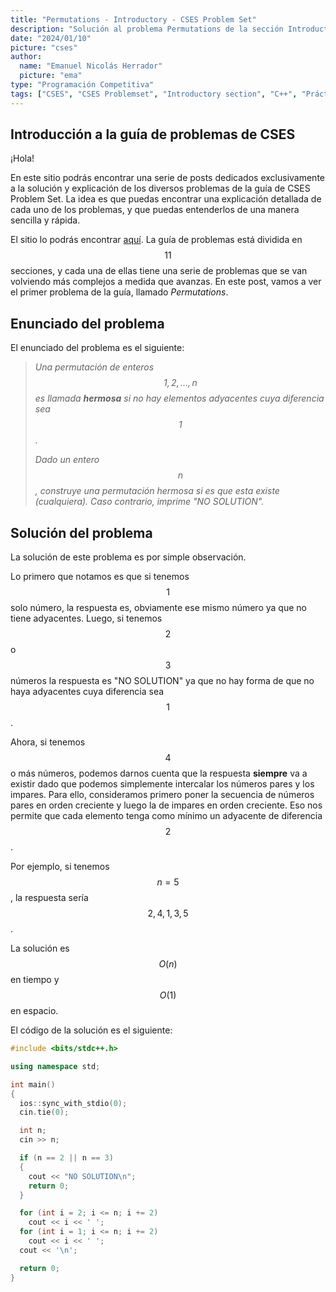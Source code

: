 ```yaml
---
title: "Permutations - Introductory - CSES Problem Set"
description: "Solución al problema Permutations de la sección Introductory de CSES Problem Set"
date: "2024/01/10"
picture: "cses"
author:
  name: "Emanuel Nicolás Herrador"
  picture: "ema"
type: "Programación Competitiva"
tags: ["CSES", "CSES Problemset", "Introductory section", "C++", "Práctica"]
---
```


## Introducción a la guía de problemas de CSES

¡Hola!

En este sitio podrás encontrar una serie de posts dedicados exclusivamente a la solución y explicación de los diversos problemas de la guía de CSES Problem Set. La idea es que puedas encontrar una explicación detallada de cada uno de los problemas, y que puedas entenderlos de una manera sencilla y rápida.

El sitio lo podrás encontrar [aquí](https://cses.fi/problemset/). La guía de problemas está dividida en $$11$$ secciones, y cada una de ellas tiene una serie de problemas que se van volviendo más complejos a medida que avanzas. En este post, vamos a ver el primer problema de la guía, llamado _Permutations_.

## Enunciado del problema

El enunciado del problema es el siguiente:

> _Una permutación de enteros $$1,2,\ldots,n$$ es llamada **hermosa** si no hay elementos adyacentes cuya diferencia sea $$1$$._
>
> _Dado un entero $$n$$, construye una permutación hermosa si es que esta existe (cualquiera). Caso contrario, imprime "NO SOLUTION"._

## Solución del problema

La solución de este problema es por simple observación.

Lo primero que notamos es que si tenemos $$1$$ solo número, la respuesta es, obviamente ese mismo número ya que no tiene adyacentes. Luego, si tenemos $$2$$ o $$3$$ números la respuesta es "NO SOLUTION" ya que no hay forma de que no haya adyacentes cuya diferencia sea $$1$$.

Ahora, si tenemos $$4$$ o más números, podemos darnos cuenta que la respuesta **siempre** va a existir dado que podemos simplemente intercalar los números pares y los impares. Para ello, consideramos primero poner la secuencia de números pares en orden creciente y luego la de impares en orden creciente. Eso nos permite que cada elemento tenga como mínimo un adyacente de diferencia $$2$$.

Por ejemplo, si tenemos $$n=5$$, la respuesta sería $$2,4,1,3,5$$.

La solución es $$O(n)$$ en tiempo y $$O(1)$$ en espacio.

El código de la solución es el siguiente:

```cpp
#include <bits/stdc++.h>

using namespace std;

int main()
{
  ios::sync_with_stdio(0);
  cin.tie(0);

  int n;
  cin >> n;

  if (n == 2 || n == 3)
  {
    cout << "NO SOLUTION\n";
    return 0;
  }

  for (int i = 2; i <= n; i += 2)
    cout << i << ' ';
  for (int i = 1; i <= n; i += 2)
    cout << i << ' ';
  cout << '\n';

  return 0;
}
```
